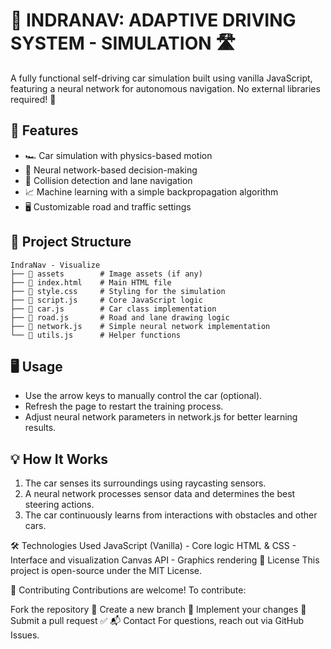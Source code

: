 # 🚗 INDRANAV: ADAPTIVE DRIVING SYSTEM - SIMULATION 🛣️

A fully functional self-driving car simulation built using vanilla JavaScript, featuring a neural network for autonomous navigation. No external libraries required! 🎯


## 📌 Features

- 🏎️ Car simulation with physics-based motion
- 🧠 Neural network-based decision-making
- 🎯 Collision detection and lane navigation
- 📈 Machine learning with a simple backpropagation algorithm
- 🖥️ Customizable road and traffic settings

## 📂 Project Structure
```text
IndraNav - Visualize
├── 📁 assets        # Image assets (if any)
├── 📄 index.html    # Main HTML file
├── 📄 style.css     # Styling for the simulation
├── 📄 script.js     # Core JavaScript logic
├── 📄 car.js        # Car class implementation
├── 📄 road.js       # Road and lane drawing logic
├── 📄 network.js    # Simple neural network implementation
└── 📄 utils.js      # Helper functions
```

## 🖥️ Usage
- Use the arrow keys to manually control the car (optional).
- Refresh the page to restart the training process.
- Adjust neural network parameters in network.js for better learning results.

## 💡 How It Works
1. The car senses its surroundings using raycasting sensors.
2. A neural network processes sensor data and determines the best steering actions.
3. The car continuously learns from interactions with obstacles and other cars.

🛠️ Technologies Used
JavaScript (Vanilla) - Core logic
HTML & CSS - Interface and visualization
Canvas API - Graphics rendering
📜 License
This project is open-source under the MIT License.

🙌 Contributing
Contributions are welcome! To contribute:

Fork the repository 🍴
Create a new branch 🔀
Implement your changes 🚀
Submit a pull request ✅
📬 Contact
For questions, reach out via GitHub Issues.
